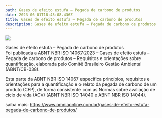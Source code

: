 ```yaml
---
path: Gases de efeito estufa – Pegada de carbono de produtos
date: 2023-06-01T18:45:08.436Z
title: Gases de efeito estufa – Pegada de carbono de produtos
description: Gases de efeito estufa – Pegada de carbono de produtos
---
```

<!--StartFragment-->

![](https://cdn.omniaonline.com.br/wp-content/uploads/2023/06/Site-Linkedlin-Facebook-5.png)

Gases de efeito estufa – Pegada de carbono de produtos\
Foi publicada a ABNT NBR ISO 14067:2023 – Gases de efeito estufa – Pegada de carbono de produtos – Requisitos e orientações sobre quantificação, elaborada pelo Comitê Brasileiro Gestão Ambiental (ABNT/CB-038).

Esta parte da ABNT NBR ISO 14067 especifica princípios, requisitos e orientações para a quantificação e o relato da pegada de carbono de um produto (CFP), de forma consistente com as Normas sobre avaliação de ciclo de vida (ACV) (ABNT NBR ISO 14040 e ABNT NBR ISO 14044).

saiba mais: https://www.omniaonline.com.br/gases-de-efeito-estufa-pegada-de-carbono-de-produtos/

<!--EndFragment-->